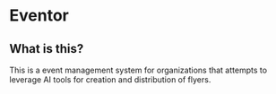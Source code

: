 # Eventor

## What is this?

This is a event management system for organizations that attempts to leverage AI tools for creation and distribution of flyers.
